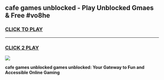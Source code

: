 
## cafe games unblocked - Play Unblocked Gmaes & Free #vo8he
<h3>
<a href="https://news.freeplayer.one?title=cafe_games_unblocked&ref=03M">CLICK TO PLAY</a></h3>
<hr>

<h3>
<a href="https://news.freeplayer.one?title=cafe_games_unblocked&ref=03M">CLICK 2 PLAY</a>
  
</h3>

<a href="https://news.freeplayer.one?title=cafe_games_unblocked&ref=03M"><img src="https://clearcache.store/games.png"></a>


**cafe games unblocked games unblocked: Your Gateway to Fun and Accessible Online Gaming**
